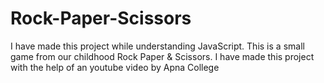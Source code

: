 # Rock-Paper-Scissors
I have made this project while understanding JavaScript. This is a small game from our childhood Rock Paper & Scissors. I have made this project with the help of an youtube video by Apna College
